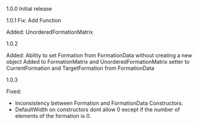 1.0.0
Initial release

1.0.1
Fix:
Add Function

Added:
UnorderedFormationMatrix<T>

1.0.2

Added:
Ability to set Formation from FormationData without creating a new object
Added to FormationMatrix and UnorderedFormationMatrix setter to CurrentFormation and TargetFormation from FormationData

1.0.3

Fixed:
- Inconsistency between Formation and FormationData Constructors.
- DefaultWidth on constructors dont allow 0 except if the number of elements of the formation is 0.